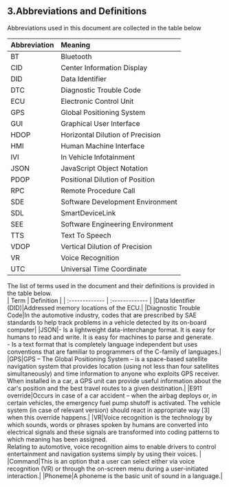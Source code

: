 ## 3.Abbreviations and Definitions

Abbreviations used in this document are collected in the table below

| Abbreviation | Meaning     |
| :------------- | :------------- |
|BT|Bluetooth|
|CID|Center Information Display|
|DID|Data Identifier|
|DTC|Diagnostic Trouble Code|
|ECU|Electronic Control Unit|
|GPS|Global Positioning System|
|GUI|Graphical User Interface|
|HDOP|Horizontal Dilution of Precision|
|HMI|Human Machine Interface|
|IVI|In Vehicle Infotainment|
|JSON|JavaScript Object Notation|
|PDOP|Positional Dilution of Position|
|RPC|Remote Procedure Call|
|SDE|Software Development Environment|
|SDL|SmartDeviceLink|
|SEE|Software Engineering Environment|
|TTS|Text To Speech|
|VDOP|Vertical Dilution of Precision|
|VR|Voice Recognition|
|UTC|Universal Time Coordinate|

The list of terms used in the document and their definitions is provided in the table below.  
| Term | Definition    |
| :------------- | :------------- |
|Data Identifier (DID)|Addressed memory locations of the ECU.|
|Diagnostic Trouble Code|In the automotive industry, codes that are prescribed by SAE standards to help track problems in a vehicle detected by its on-board computer|
|JSON|- Is a lightweight data-interchange format. It is easy for humans to read and write. It is easy for machines to parse and generate.<br>- Is a text format that is completely language independent but uses conventions that are familiar to programmers of the C-family of languages.|
|GPS|GPS – The Global Positioning System – is a space-based satellite navigation system that provides location (using not less than four satellites simultaneously) and time information to anyone who exploits GPS receiver. When installed in a car, a GPS unit can provide useful information about the car's position and the best travel routes to a given destination.|
|E911 override|Occurs in case of a car accident – when the airbag deploys or, in certain vehicles, the emergency fuel pump shutoff is activated. The vehicle system (in case of relevant version) should react in appropriate way [3] when this override happens.|
|VR|Voice recognition is the technology by which sounds, words or phrases spoken by humans are converted into electrical signals and these signals are transformed into coding patterns to which meaning has been assigned.<br>Relating to automotive, voice recognition aims to enable drivers to control entertainment and navigation systems simply by using their voices. |
|Command|This is an option that a user can select either via voice recognition (VR) or through the on-screen menu during a user-initiated interaction.|
|Phoneme|A phoneme is the basic unit of sound in a language.|
